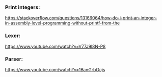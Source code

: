 ### Print integers:
https://stackoverflow.com/questions/13166064/how-do-i-print-an-integer-in-assembly-level-programming-without-printf-from-the

### Lexer:
https://www.youtube.com/watch?v=V77J9l8N-P8

### Parser:
https://www.youtube.com/watch?v=1BanGrbOcjs
